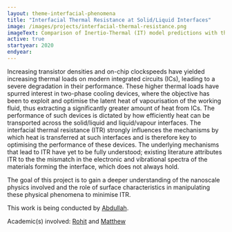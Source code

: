 ```yaml
---
layout: theme-interfacial-phenomena
title: "Interfacial Thermal Resistance at Solid/Liquid Interfaces"
image: /images/projects/interfacial-thermal-resistance.png
imageText: Comparison of Inertio-Thermal (IT) model predictions with the inertial Rayleigh-Plesset equation (RP), the MRG model, and MD results.
active: true
startyear: 2020
endyear:
---
```


Increasing transistor densities and on-chip clockspeeds have yielded increasing thermal loads on modern integrated circuits (ICs), leading to a severe degradation in their performance. These higher thermal loads have spurred interest in two-phase cooling devices, where the objective has been to exploit and optimise the latent heat of vapourisation of the working fluid, thus extracting a significantly greater amount of heat from ICs. The performance of such devices is dictated by how efficiently heat can be transported across the solid/liquid and liquid/vapour interfaces. The interfacial thermal resistance (ITR) strongly influences the mechanisms by which heat is transferred at such interfaces and is therefore key to optimising the performance of these devices. The underlying mechanisms that lead to ITR have yet to be fully understood; existing literature attributes ITR to the the mismatch in the electronic and vibrational spectra of the materials forming the interface, which does not always hold.

The goal of this project is to gain a deeper understanding of the nanoscale physics involved and the role of surface characteristics in manipulating these physical phenomena to minimise ITR.

This work is being conducted by [Abdullah](/team/elrifai-abdullah). 

Academic(s) involved: [Rohit](/team/rohit-pillai) and [Matthew](/team/matthew-borg)

